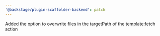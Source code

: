 ```yaml
---
'@backstage/plugin-scaffolder-backend': patch
---
```


Added the option to overwrite files in the targetPath of the template:fetch action
